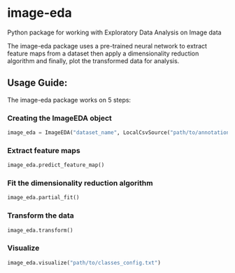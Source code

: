 # image-eda
Python package for working with Exploratory Data Analysis on Image data

The image-eda package uses a pre-trained neural network to extract feature maps from a dataset then apply a dimensionality reduction algorithm and finally, plot the transformed data for analysis.

## Usage Guide:

The image-eda package works on 5 steps:

### Creating the ImageEDA object

```python
image_eda = ImageEDA("dataset_name", LocalCsvSource("path/to/annotations.csv", "path/to/images"), "model")
```

### Extract feature maps

```python
image_eda.predict_feature_map()
```

### Fit the dimensionality reduction algorithm

```python
image_eda.partial_fit()
```

### Transform the data


```python
image_eda.transform()
```

### Visualize 

```python
image_eda.visualize("path/to/classes_config.txt")
```
